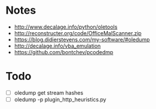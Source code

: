 Notes
=====

-	http://www.decalage.info/python/oletools
-	http://reconstructer.org/code/OfficeMalScanner.zip
-	https://blog.didierstevens.com/my-software/#oledump
- http://decalage.info/vba_emulation
- https://github.com/bontchev/pcodedmp

Todo
====

-	[ ] oledump get stream hashes
-	[ ] oledump -p plugin_http_heuristics.py
